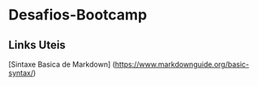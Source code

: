 # Desafios-Bootcamp

## Links Uteis 
[Sintaxe Basica de Markdown] (https://www.markdownguide.org/basic-syntax/)

